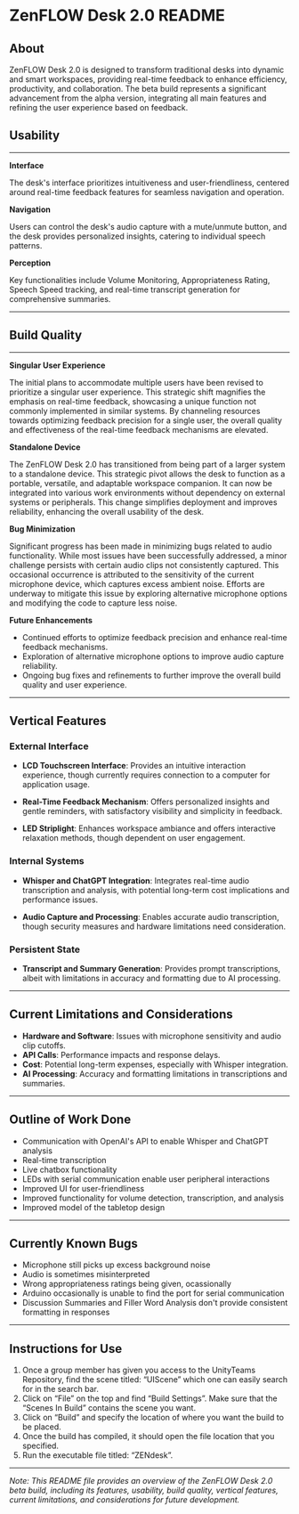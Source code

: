 # ZenFLOW Desk 2.0 README



## About

ZenFLOW Desk 2.0 is designed to transform traditional desks into dynamic and smart workspaces, providing real-time feedback to enhance efficiency, productivity, and collaboration. The beta build represents a significant advancement from the alpha version, integrating all main features and refining the user experience based on feedback.

## Usability
---
**Interface**

The desk's interface prioritizes intuitiveness and user-friendliness, centered around real-time feedback features for seamless navigation and operation.

**Navigation**

Users can control the desk's audio capture with a mute/unmute button, and the desk provides personalized insights, catering to individual speech patterns.

**Perception**

Key functionalities include Volume Monitoring, Appropriateness Rating, Speech Speed tracking, and real-time transcript generation for comprehensive summaries.

---

## Build Quality
---

**Singular User Experience**

The initial plans to accommodate multiple users have been revised to prioritize a singular user experience. This strategic shift magnifies the emphasis on real-time feedback, showcasing a unique function not commonly implemented in similar systems. By channeling resources towards optimizing feedback precision for a single user, the overall quality and effectiveness of the real-time feedback mechanisms are elevated.

**Standalone Device**

The ZenFLOW Desk 2.0 has transitioned from being part of a larger system to a standalone device. This strategic pivot allows the desk to function as a portable, versatile, and adaptable workspace companion. It can now be integrated into various work environments without dependency on external systems or peripherals. This change simplifies deployment and improves reliability, enhancing the overall usability of the desk.

**Bug Minimization**

Significant progress has been made in minimizing bugs related to audio functionality. While most issues have been successfully addressed, a minor challenge persists with certain audio clips not consistently captured. This occasional occurrence is attributed to the sensitivity of the current microphone device, which captures excess ambient noise. Efforts are underway to mitigate this issue by exploring alternative microphone options and modifying the code to capture less noise.

**Future Enhancements**

- Continued efforts to optimize feedback precision and enhance real-time feedback mechanisms.
- Exploration of alternative microphone options to improve audio capture reliability.
- Ongoing bug fixes and refinements to further improve the overall build quality and user experience.

---

## Vertical Features

### External Interface

- **LCD Touchscreen Interface**: Provides an intuitive interaction experience, though currently requires connection to a computer for application usage.
  
- **Real-Time Feedback Mechanism**: Offers personalized insights and gentle reminders, with satisfactory visibility and simplicity in feedback.

- **LED Striplight**: Enhances workspace ambiance and offers interactive relaxation methods, though dependent on user engagement.

### Internal Systems

- **Whisper and ChatGPT Integration**: Integrates real-time audio transcription and analysis, with potential long-term cost implications and performance issues.

- **Audio Capture and Processing**: Enables accurate audio transcription, though security measures and hardware limitations need consideration.

### Persistent State

- **Transcript and Summary Generation**: Provides prompt transcriptions, albeit with limitations in accuracy and formatting due to AI processing.

---

## Current Limitations and Considerations

- **Hardware and Software**: Issues with microphone sensitivity and audio clip cutoffs.
- **API Calls**: Performance impacts and response delays.
- **Cost**: Potential long-term expenses, especially with Whisper integration.
- **AI Processing**: Accuracy and formatting limitations in transcriptions and summaries.

---

## Outline of Work Done

- Communication with OpenAI's API to enable Whisper and ChatGPT analysis
- Real-time transcription
- Live chatbox functionality
- LEDs with serial communication enable user peripheral interactions
- Improved UI for user-friendliness
- Improved functionality for volume detection, transcription, and analysis
- Improved model of the tabletop design

---

## Currently Known Bugs

- Microphone still picks up excess background noise
- Audio is sometimes misinterpreted
- Wrong appropriateness ratings being given, ocassionally
- Arduino occasionally is unable to find the port for serial communication
- Discussion Summaries and Filler Word Analysis don't provide consistent formatting in responses
  
---

## Instructions for Use

  1. Once a group member has given you access to the UnityTeams Repository, find the scene titled: “UIScene” which one can easily search for in the search bar. 
  2. Click on “File” on the top and find “Build Settings”. Make sure that the “Scenes In Build” contains the scene you want.
  3. Click on “Build” and specify the location of where you want the build to be placed.
  4. Once the build has compiled, it should open the file location that you specified.
  5. Run the executable file titled: “ZENdesk”.
     
---


*Note: This README file provides an overview of the ZenFLOW Desk 2.0 beta build, including its features, usability, build quality, vertical features, current limitations, and considerations for future development.*
